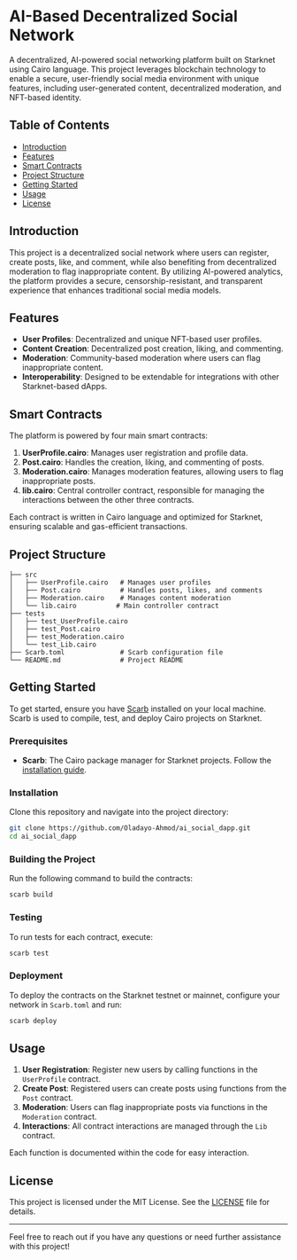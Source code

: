 

# AI-Based Decentralized Social Network

A decentralized, AI-powered social networking platform built on Starknet using Cairo language. This project leverages blockchain technology to enable a secure, user-friendly social media environment with unique features, including user-generated content, decentralized moderation, and NFT-based identity.

## Table of Contents

- [Introduction](#introduction)
- [Features](#features)
- [Smart Contracts](#smart-contracts)
- [Project Structure](#project-structure)
- [Getting Started](#getting-started)
- [Usage](#usage)
- [License](#license)

## Introduction

This project is a decentralized social network where users can register, create posts, like, and comment, while also benefiting from decentralized moderation to flag inappropriate content. By utilizing AI-powered analytics, the platform provides a secure, censorship-resistant, and transparent experience that enhances traditional social media models.

## Features

- **User Profiles**: Decentralized and unique NFT-based user profiles.
- **Content Creation**: Decentralized post creation, liking, and commenting.
- **Moderation**: Community-based moderation where users can flag inappropriate content.
- **Interoperability**: Designed to be extendable for integrations with other Starknet-based dApps.

## Smart Contracts

The platform is powered by four main smart contracts:

1. **UserProfile.cairo**: Manages user registration and profile data.
2. **Post.cairo**: Handles the creation, liking, and commenting of posts.
3. **Moderation.cairo**: Manages moderation features, allowing users to flag inappropriate posts.
4. **lib.cairo**: Central controller contract, responsible for managing the interactions between the other three contracts.

Each contract is written in Cairo language and optimized for Starknet, ensuring scalable and gas-efficient transactions.

## Project Structure

```
├── src
│   ├── UserProfile.cairo   # Manages user profiles
│   ├── Post.cairo          # Handles posts, likes, and comments
│   ├── Moderation.cairo    # Manages content moderation
│   └── lib.cairo          # Main controller contract
├── tests
│   ├── test_UserProfile.cairo
│   ├── test_Post.cairo
│   ├── test_Moderation.cairo
│   └── test_Lib.cairo
├── Scarb.toml              # Scarb configuration file
└── README.md               # Project README
```

## Getting Started

To get started, ensure you have [Scarb](https://docs.scarlabs.tech/) installed on your local machine. Scarb is used to compile, test, and deploy Cairo projects on Starknet.

### Prerequisites

- **Scarb**: The Cairo package manager for Starknet projects. Follow the [installation guide](https://docs.scarlabs.tech/getting-started).

### Installation

Clone this repository and navigate into the project directory:

```bash
git clone https://github.com/Oladayo-Ahmod/ai_social_dapp.git
cd ai_social_dapp
```

### Building the Project

Run the following command to build the contracts:

```bash
scarb build
```

### Testing

To run tests for each contract, execute:

```bash
scarb test
```

### Deployment

To deploy the contracts on the Starknet testnet or mainnet, configure your network in `Scarb.toml` and run:

```bash
scarb deploy
```

## Usage

1. **User Registration**: Register new users by calling functions in the `UserProfile` contract.
2. **Create Post**: Registered users can create posts using functions from the `Post` contract.
3. **Moderation**: Users can flag inappropriate posts via functions in the `Moderation` contract.
4. **Interactions**: All contract interactions are managed through the `Lib` contract.

Each function is documented within the code for easy interaction.

## License

This project is licensed under the MIT License. See the [LICENSE](LICENSE) file for details.

---

Feel free to reach out if you have any questions or need further assistance with this project!